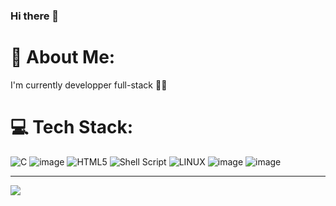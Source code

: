 ### Hi there 👋
# 💫 About Me:
I'm currently developper full-stack 👍🏾


# 💻 Tech Stack:
![C](https://img.shields.io/badge/c-%2300599C.svg?style=for-the-badge&logo=c&logoColor=white) ![image](https://github.com/FatyyD/FatyyD/assets/79169041/d06ff269-a15f-47c7-ab1b-f90fdf41694a)
![HTML5](https://img.shields.io/badge/html5-%23E34F26.svg?style=for-the-badge&logo=html5&logoColor=white) ![Shell Script](https://img.shields.io/badge/shell_script-%23121011.svg?style=for-the-badge&logo=gnu-bash&logoColor=white) ![LINUX](https://img.shields.io/badge/Linux-FCC624?style=for-the-badge&logo=linux&logoColor=black) ![image](https://github.com/FatyyD/FatyyD/assets/79169041/6b90c243-b006-41b3-b9b2-7ad0b532080b) ![image](https://github.com/FatyyD/FatyyD/assets/79169041/3b2e29c2-52aa-4034-b6ef-bf40ed9508c1)


---
[![](https://visitcount.itsvg.in/api?id=FatyyD&icon=0&color=10)](https://visitcount.itsvg.in)
